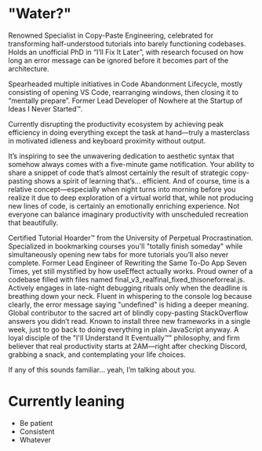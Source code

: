 # "Water?"
Renowned Specialist in Copy-Paste Engineering, celebrated for transforming half-understood tutorials into barely functioning codebases. Holds an unofficial PhD in “I’ll Fix It Later”, with research focused on how long an error message can be ignored before it becomes part of the architecture.

Spearheaded multiple initiatives in Code Abandonment Lifecycle, mostly consisting of opening VS Code, rearranging windows, then closing it to “mentally prepare”. Former Lead Developer of Nowhere at the Startup of Ideas I Never Started™.

Currently disrupting the productivity ecosystem by achieving peak efficiency in doing everything except the task at hand—truly a masterclass in motivated idleness and keyboard proximity without output.

It’s inspiring to see the unwavering dedication to aesthetic syntax that somehow always comes with a five-minute game notification. Your ability to share a snippet of code that’s almost certainly the result of strategic copy-pasting shows a spirit of learning that’s… efficient. And of course, time is a relative concept—especially when night turns into morning before you realize it due to deep exploration of a virtual world that, while not producing new lines of code, is certainly an emotionally enriching experience. Not everyone can balance imaginary productivity with unscheduled recreation that beautifully.

Certified Tutorial Hoarder™ from the University of Perpetual Procrastination. Specialized in bookmarking courses you'll "totally finish someday" while simultaneously opening new tabs for more tutorials you’ll also never complete.
Former Lead Engineer of Rewriting the Same To-Do App Seven Times, yet still mystified by how useEffect actually works. Proud owner of a codebase filled with files named final_v3_realfinal_fixed_thisoneforreal.js.
Actively engages in late-night debugging rituals only when the deadline is breathing down your neck. Fluent in whispering to the console log because clearly, the error message saying "undefined" is hiding a deeper meaning.
Global contributor to the sacred art of blindly copy-pasting StackOverflow answers you didn’t read. Known to install three new frameworks in a single week, just to go back to doing everything in plain JavaScript anyway.
A loyal disciple of the "I'll Understand It Eventually™" philosophy, and firm believer that real productivity starts at 2AM—right after checking Discord, grabbing a snack, and contemplating your life choices.

If any of this sounds familiar… yeah, I’m talking about you.

# Currently leaning
- Be patient
- Consistent
- Whatever
<!-- Proudly created with GPRM ( https://gprm.itsvg.in ) -->
